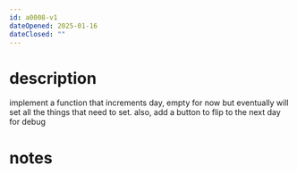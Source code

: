 ```yaml
---
id: a0008-v1
dateOpened: 2025-01-16
dateClosed: ""
---
```

# description
implement a function that increments day, empty for now but eventually will set all the things that need to set. 
also, add a button to flip to the next day for debug
# notes
